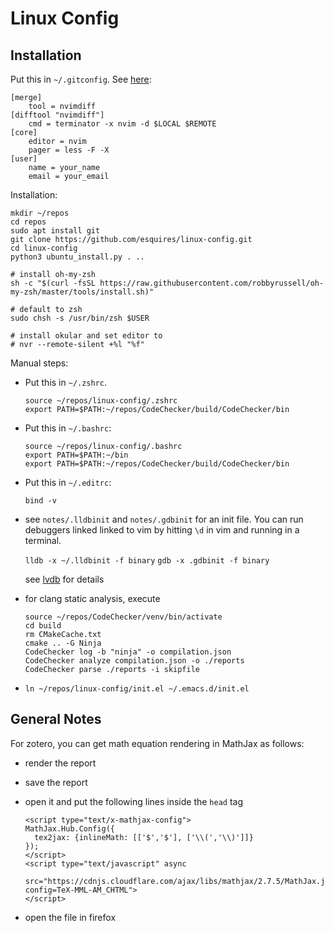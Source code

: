 # Linux Config

## Installation

Put this in `~/.gitconfig`. See [here](https://github.com/neovim/neovim/issues/2377):
    
    [merge]
        tool = nvimdiff
    [difftool "nvimdiff"] 
        cmd = terminator -x nvim -d $LOCAL $REMOTE
    [core]
        editor = nvim
        pager = less -F -X
    [user]
        name = your_name
        email = your_email

Installation:

    mkdir ~/repos
    cd repos
    sudo apt install git
    git clone https://github.com/esquires/linux-config.git
    cd linux-config
    python3 ubuntu_install.py . ..

    # install oh-my-zsh
    sh -c "$(curl -fsSL https://raw.githubusercontent.com/robbyrussell/oh-my-zsh/master/tools/install.sh)"

    # default to zsh
    sudo chsh -s /usr/bin/zsh $USER

    # install okular and set editor to 
    # nvr --remote-silent +%l "%f"

Manual steps:

* Put this in `~/.zshrc`.

    ```
    source ~/repos/linux-config/.zshrc
    export PATH=$PATH:~/repos/CodeChecker/build/CodeChecker/bin
    ```

* Put this in `~/.bashrc`:

    ```
    source ~/repos/linux-config/.bashrc
    export PATH=$PATH:~/bin
    export PATH=$PATH:~/repos/CodeChecker/build/CodeChecker/bin
    ```

* Put this in `~/.editrc`:

    ```
    bind -v
    ```

* see ``notes/.lldbinit`` and ``notes/.gdbinit`` for an init file. You can run
  debuggers linked linked to vim by hitting ``\d`` in vim and running in a terminal.

  ```lldb -x ~/.lldbinit -f binary```
  ```gdb -x .gdbinit -f binary```

  see [lvdb](https://github.com/esquires/lvdb) for details

* for clang static analysis, execute

  ```
  source ~/repos/CodeChecker/venv/bin/activate
  cd build
  rm CMakeCache.txt
  cmake .. -G Ninja
  CodeChecker log -b "ninja" -o compilation.json
  CodeChecker analyze compilation.json -o ./reports
  CodeChecker parse ./reports -i skipfile
  ```
  
* `ln ~/repos/linux-config/init.el ~/.emacs.d/init.el`

## General Notes

For zotero, you can get math equation rendering in MathJax as follows:

* render the report
* save the report
* open it and put the following lines inside the `head` tag
    
    ```[html]
    <script type="text/x-mathjax-config">
    MathJax.Hub.Config({
      tex2jax: {inlineMath: [['$','$'], ['\\(','\\)']]}
    });
    </script>
    <script type="text/javascript" async
      src="https://cdnjs.cloudflare.com/ajax/libs/mathjax/2.7.5/MathJax.js?config=TeX-MML-AM_CHTML">
    </script>
    ```
* open the file in firefox
